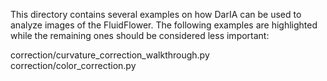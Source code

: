 This directory contains several examples on how DarIA can be used to
analyze images of the FluidFlower. The following examples are highlighted
while the remaining ones should be considered less important:

correction/curvature_correction_walkthrough.py
correction/color_correction.py
